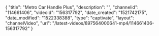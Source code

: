 {
    "title": "Metro Car Handle Plus",
    "description": "",
    "channelid": "114661406",
    "videoid": "156317792",
    "date_created": "1521742175",
    "date_modified": "1522338388",
    "type": "captivate",
    "layout": "channelVideo",
    "url": "\/latest-videos\/897564000641-mp4\/114661406-156317792"
}